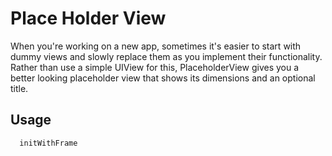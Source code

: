 # Place Holder View

When you're working on a new app, sometimes it's easier to start with dummy views and slowly replace them as you implement their functionality. Rather than use a simple UIView for this, PlaceholderView gives you a better looking placeholder view that shows its dimensions and an optional title.

## Usage
```Objective-C
  initWithFrame
```


